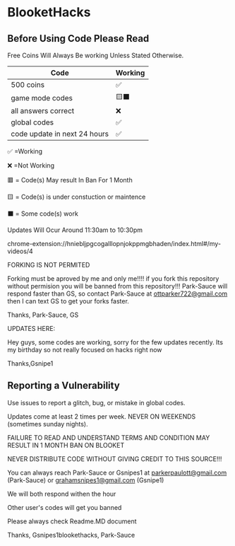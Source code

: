 # BlooketHacks
## Before Using Code Please Read


Free Coins Will Always Be working Unless Stated Otherwise.



| Code |   Working        |
| ------- | ------------------ |
| 500 coins  | :white_check_mark: |
| game mode codes  | 🟨⬛
| all answers correct  |:x:|
| global codes | ✅ |
| code update in next 24 hours  | ✅ |

:white_check_mark:    =Working


:x:                   =Not Working  


🟥                   = Code(s) May result In Ban For 1 Month

🟨                   = Code(s) is under constuction or maintence 

⬛                   = Some code(s) work

Updates Will Ocur Around 11:30am to 10:30pm



chrome-extension://hniebljpgcogalllopnjokppmgbhaden/index.html#/my-videos/4



FORKING IS NOT PERMITED

Forking must be aproved by me and only me!!!! if you fork this repository without permision you will be banned from this repository!!! Park-Sauce will respond faster than GS, so contact Park-Sauce at ottparker722@gmail.com then I can text GS to get your forks faster.

Thanks, Park-Sauce, GS



UPDATES HERE:



Hey guys, some codes are working, sorry for the few updates recently.
Its my birthday so not really focused on hacks right now


Thanks,Gsnipe1

## Reporting a Vulnerability

Use issues to report a glitch, bug, or mistake in global codes.

Updates come at least 2 times per week. NEVER ON WEEKENDS (sometimes sunday nights).



FAILURE TO READ AND UNDERSTAND TERMS AND CONDITION MAY RESULT IN 1 MONTH BAN ON BLOOKET


NEVER DISTRIBUTE CODE WITHOUT GIVING CREDIT TO THIS SOURCE!!!



You can always reach Park-Sauce or Gsnipes1 at parkerpaulott@gmail.com (Park-Sauce) or grahamsnipes1@gmail.com (Gsnipe1)



We will both respond withen the hour

Other user's codes will get you banned




Please always check Readme.MD document




Thanks, Gsnipes1blookethacks, Park-Sauce
